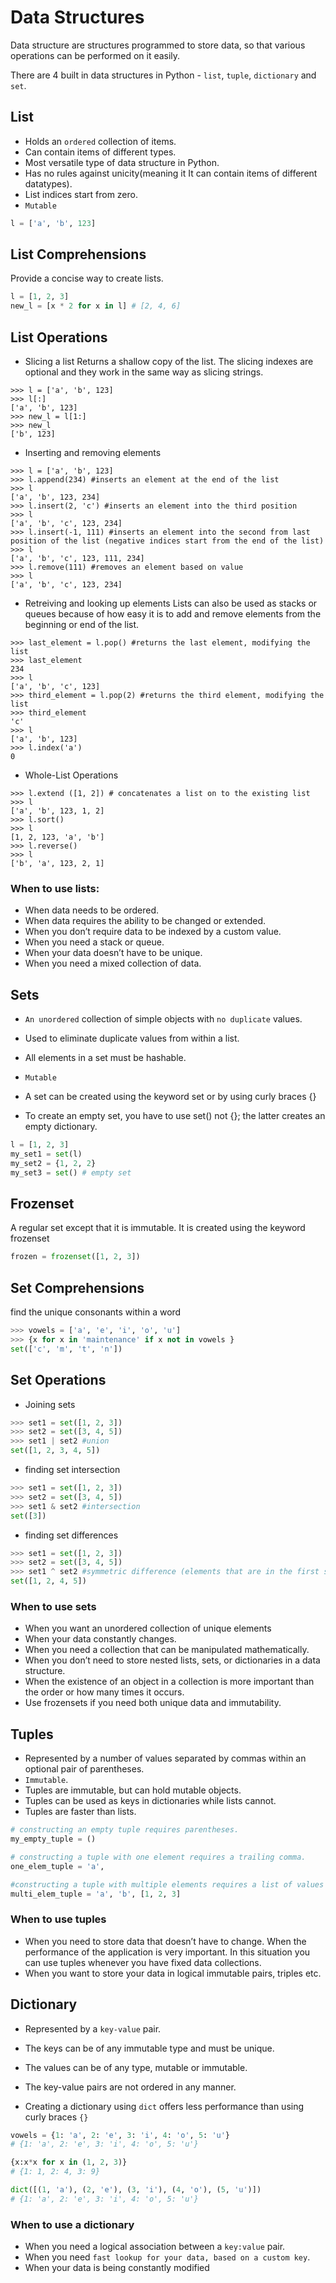 # Data Structures
Data structure are structures programmed to store data, so that various operations can be performed on it easily.

There are 4 built in data structures in Python - `list`, `tuple`, `dictionary` and `set`.

## List

* Holds an `ordered` collection of items.
* Can contain items of different types.
* Most versatile type of data structure in Python.
* Has no rules against unicity(meaning it It can contain items of different datatypes).
* List indices start from zero.
* `Mutable`

```python
l = ['a', 'b', 123]
```
## List Comprehensions

Provide a concise way to create lists.
```python
l = [1, 2, 3]
new_l = [x * 2 for x in l] # [2, 4, 6]
```
## List Operations
- Slicing a list
Returns a shallow copy of the list. The slicing indexes are optional and they work in the same way as slicing strings.
```
>>> l = ['a', 'b', 123]
>>> l[:]
['a', 'b', 123]
>>> new_l = l[1:]
>>> new_l
['b', 123]
```
- Inserting and removing elements
```
>>> l = ['a', 'b', 123]
>>> l.append(234) #inserts an element at the end of the list
>>> l
['a', 'b', 123, 234]
>>> l.insert(2, 'c') #inserts an element into the third position
>>> l
['a', 'b', 'c', 123, 234]
>>> l.insert(-1, 111) #inserts an element into the second from last position of the list (negative indices start from the end of the list)
>>> l
['a', 'b', 'c', 123, 111, 234]
>>> l.remove(111) #removes an element based on value
>>> l
['a', 'b', 'c', 123, 234]
```
- Retreiving and looking up elements
Lists can also be used as stacks or queues because of how easy it is to add and remove elements from the beginning or end of the list.
```
>>> last_element = l.pop() #returns the last element, modifying the list
>>> last_element
234
>>> l
['a', 'b', 'c', 123]
>>> third_element = l.pop(2) #returns the third element, modifying the list
>>> third_element
'c'
>>> l
['a', 'b', 123]
>>> l.index('a') 
0
```
- Whole-List Operations
```
>>> l.extend ([1, 2]) # concatenates a list on to the existing list
>>> l
['a', 'b', 123, 1, 2]
>>> l.sort()
>>> l
[1, 2, 123, 'a', 'b']
>>> l.reverse()
>>> l
['b', 'a', 123, 2, 1]
```
### When to use lists:

* When data needs to be ordered.
* When data requires the ability to be changed or extended.
* When you don’t require data to be indexed by a custom value.
* When you need a stack or queue.
* When your data doesn’t have to be unique.
* When you need a mixed collection of data.

## Sets
* `An unordered` collection of simple objects with `no duplicate` values.
* Used to eliminate duplicate values from within a list.
* All elements in a set must be hashable.
* `Mutable`

* A set can be created using the keyword set or by using curly braces {}
* To create an empty set, you have to use set() not {}; the latter creates an empty dictionary.

```python
l = [1, 2, 3]
my_set1 = set(l)
my_set2 = {1, 2, 2}
my_set3 = set() # empty set
```


## Frozenset

A regular set except that it is immutable. It is created using the keyword frozenset
```python
frozen = frozenset([1, 2, 3])
```

## Set Comprehensions
find the unique consonants within a word
```python
>>> vowels = ['a', 'e', 'i', 'o', 'u']
>>> {x for x in 'maintenance' if x not in vowels }
set(['c', 'm', 't', 'n'])
```

## Set Operations
- Joining sets
```python
>>> set1 = set([1, 2, 3])
>>> set2 = set([3, 4, 5])
>>> set1 | set2 #union
set([1, 2, 3, 4, 5])
```
- finding set intersection
```python
>>> set1 = set([1, 2, 3])
>>> set2 = set([3, 4, 5])
>>> set1 & set2 #intersection
set([3])
```
- finding set differences
```python
>>> set1 = set([1, 2, 3])
>>> set2 = set([3, 4, 5])
>>> set1 ^ set2 #symmetric difference (elements that are in the first set and the second, but not in both)
set([1, 2, 4, 5])
```
### When to use sets

* When you want an unordered collection of unique elements
* When your data constantly changes.
* When you need a collection that can be manipulated mathematically.
* When you don’t need to store nested lists, sets, or dictionaries in a data structure.
* When the existence of an object in a collection is more important than the order or how many times it occurs.
* Use frozensets if you need both unique data and immutability.

## Tuples

* Represented by a number of values separated by commas within an optional pair of parentheses.
* `Immutable`.
* Tuples are immutable, but can hold mutable objects.
* Tuples can be used as keys in dictionaries while lists cannot.
* Tuples are faster than lists.

```python
# constructing an empty tuple requires parentheses.
my_empty_tuple = ()

# constructing a tuple with one element requires a trailing comma.
one_elem_tuple = 'a',

#constructing a tuple with multiple elements requires a list of values separated by commas
multi_elem_tuple = 'a', 'b', [1, 2, 3]
```

### When to use tuples

* When you need to store data that doesn’t have to change.
When the performance of the application is very important. In this situation you can use tuples whenever you have fixed data collections.
* When you want to store your data in logical immutable pairs, triples etc.

## Dictionary

* Represented by a `key-value` pair.
* The keys can be of any immutable type and must be unique.
* The values can be of any type, mutable or immutable.
* The key-value pairs are not ordered in any manner.

* Creating a dictionary using `dict` offers less performance than using curly braces `{}`
```python
vowels = {1: 'a', 2: 'e', 3: 'i', 4: 'o', 5: 'u'}
# {1: 'a', 2: 'e', 3: 'i', 4: 'o', 5: 'u'}

{x:x*x for x in (1, 2, 3)}
# {1: 1, 2: 4, 3: 9}

dict([(1, 'a'), (2, 'e'), (3, 'i'), (4, 'o'), (5, 'u')])
# {1: 'a', 2: 'e', 3: 'i', 4: 'o', 5: 'u'}
```
### When to use a dictionary

* When you need a logical association between a `key:value` pair.
* When you need `fast lookup for your data, based on a custom key`.
* When your data is being constantly modified
